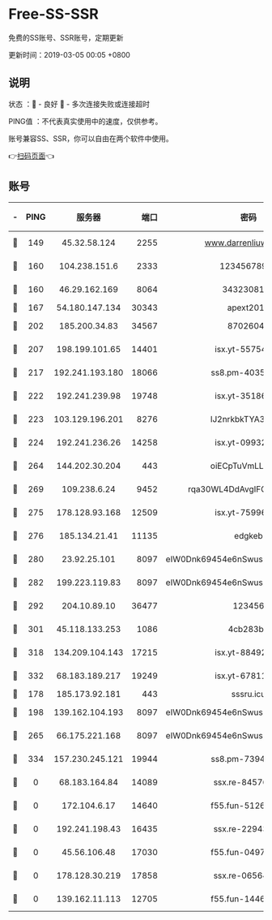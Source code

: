 # Free-SS-SSR

免费的SS账号、SSR账号，定期更新

更新时间：2019-03-05 00:05 +0800

## 说明

状态     ：🙂 - 良好 🙁 - 多次连接失败或连接超时

PING值   ：不代表真实使用中的速度，仅供参考。

账号兼容SS、SSR，你可以自由在两个软件中使用。

👉[扫码页面](https://liesauer.github.io/free-ss-ssr.github.io/)👈

## 账号

|-|PING|服务器|端口|密码|加密方式|区域|
|:----:|:----:|:-----:|-----:|:----:|:----:|:----:|
|🙂|149|45.32.58.124|2255|www.darrenliuwei.com|aes-256-cfb|JP|
|🙂|160|104.238.151.6|2333|12345678900|aes-256-cfb|JP|
|🙂|160|46.29.162.169|8064|3432308177|aes-256-cfb|RU|
|🙂|167|54.180.147.134|30343|apext2019|chacha20|KR|
|🙂|202|185.200.34.83|34567|87026045|aes-256-cfb|US|
|🙂|207|198.199.101.65|14401|isx.yt-55754807|aes-256-cfb|US|
|🙂|217|192.241.193.180|18066|ss8.pm-40352381|aes-256-cfb|US|
|🙂|222|192.241.239.98|19748|isx.yt-35186982|aes-256-cfb|US|
|🙂|223|103.129.196.201|8276|lJ2nrkbkTYA30wv0|aes-256-cfb|US|
|🙂|224|192.241.236.26|14258|isx.yt-09932989|aes-256-cfb|US|
|🙂|264|144.202.30.204|443|oiECpTuVmLLxk4Ts|aes-256-cfb|US|
|🙂|269|109.238.6.24|9452|rqa30WL4DdAvgIFG6Fs3znzTa|aes-256-cfb|FR|
|🙂|275|178.128.93.168|12509|isx.yt-75996010|aes-256-cfb|SG|
|🙂|276|185.134.21.41|11135|edgkeb|aes-256-cfb|GB|
|🙂|280|23.92.25.101|8097|eIW0Dnk69454e6nSwuspv9DmS201tQ0D|aes-256-cfb|US|
|🙂|282|199.223.119.83|8097|eIW0Dnk69454e6nSwuspv9DmS201tQ0D|aes-256-cfb|US|
|🙂|292|204.10.89.10|36477|123456|aes-256-cfb|US|
|🙂|301|45.118.133.253|1086|4cb283b8|aes-256-cfb|SG|
|🙂|318|134.209.104.143|17215|isx.yt-88492022|aes-256-cfb|SG|
|🙂|332|68.183.189.217|19249|isx.yt-67811831|aes-256-cfb|SG|
|🙂|178|185.173.92.181|443|sssru.icu|rc4-md5|RU|
|🙂|198|139.162.104.193|8097|eIW0Dnk69454e6nSwuspv9DmS201tQ0D|aes-256-cfb|JP|
|🙂|265|66.175.221.168|8097|eIW0Dnk69454e6nSwuspv9DmS201tQ0D|aes-256-cfb|US|
|🙂|334|157.230.245.121|19944|ss8.pm-73943906|aes-256-cfb|SG|
|🙁|0|68.183.164.84|14089|ssx.re-84576345|aes-256-cfb|US|
|🙁|0|172.104.6.17|14640|f55.fun-51267758|aes-256-cfb|US|
|🙁|0|192.241.198.43|16435|ssx.re-22943266|aes-256-cfb|US|
|🙁|0|45.56.106.48|17030|f55.fun-04977203|aes-256-cfb|US|
|🙁|0|178.128.30.219|17858|ssx.re-06564019|aes-256-cfb|SG|
|🙁|0|139.162.11.113|12705|f55.fun-14460072|aes-256-cfb|SG|
